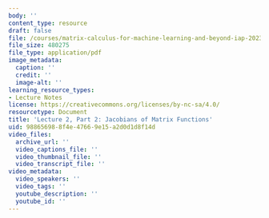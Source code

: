 ```yaml
---
body: ''
content_type: resource
draft: false
file: /courses/matrix-calculus-for-machine-learning-and-beyond-iap-2023/mit18_s096iap23_lec03.pdf
file_size: 480275
file_type: application/pdf
image_metadata:
  caption: ''
  credit: ''
  image-alt: ''
learning_resource_types:
- Lecture Notes
license: https://creativecommons.org/licenses/by-nc-sa/4.0/
resourcetype: Document
title: 'Lecture 2, Part 2: Jacobians of Matrix Functions'
uid: 98865698-8f4e-4766-9e15-a2d0d1d8f14d
video_files:
  archive_url: ''
  video_captions_file: ''
  video_thumbnail_file: ''
  video_transcript_file: ''
video_metadata:
  video_speakers: ''
  video_tags: ''
  youtube_description: ''
  youtube_id: ''
---
```

